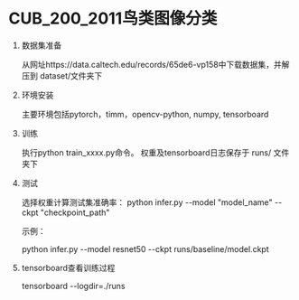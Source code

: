 # CUB_200_2011鸟类图像分类

1. 数据集准备

    从网址https://data.caltech.edu/records/65de6-vp158中下载数据集，并解压到 dataset/文件夹下

2. 环境安装

    主要环境包括pytorch，timm，opencv-python, numpy, tensorboard

3. 训练

    执行python train_xxxx.py命令。 权重及tensorboard日志保存于 runs/ 文件夹下

4. 测试

    选择权重计算测试集准确率： python infer.py  --model "model_name" --ckpt "checkpoint_path"

    示例：

    python infer.py  --model resnet50 --ckpt runs/baseline/model.ckpt

5. tensorboard查看训练过程

    tensorboard --logdir=./runs